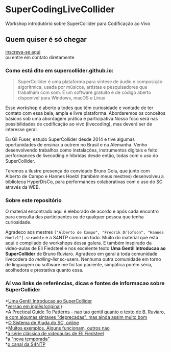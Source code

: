 # SuperCodingLiveCollider
Workshop introdutório sobre SuperCollider para Codificação ao Vivo

## Quem quiser é só chegar

[inscreva-se aqui](https://www.eventbrite.com/e/supercodinglivecolider-registration-130839663957?utm-medium=discovery&utm-campaign=social&utm-content=attendeeshare&aff=escb&utm-source=cp&utm-term=listing)<br/>
ou entre em contato diretamente

### Como está dito em supercollider.github.io:

> SuperCollider é uma plataforma para síntese de áudio e composição algorítmica, usada por músicos, artistas e pesquisadores que trabalham com som. É um software gratuito e de código aberto disponível para Windows, macOS e Linux

Esse workshop é aberto a todes que têm curiosidade e vontade de ter contato com essa bela, ampla e livre plataforma. Abordaremos os conceitos básicos sob uma abordagem prática e participativa.Nosso foco será nas possibilidades de codificação ao vivo (livecoding), mas deverá ser de interesse geral.

Eu Gil Fuser, estudo SuperCollider desde 2014 e tive algumas oportunidades de ensinar a outrem no Brasil e na Alemanha. Venho desenvolvendo trabalhos como instalações, instrumentos digitais e feito performances de livecoding e híbridas desde então, todas com o uso do SuperCollider.

Teremos a ilustre presença do convidado Bruno Gola, que junto com Alberto de Campo e Hannes Hoelzl (também meus mestres) desenvolveu a biblioteca HyperDisCo, para performances colaborativas com o uso do SC através da WEB.

### Sobre este repositório

O material encontrado aqui é eleborado de acordo e após cada encontro para consulta das participantes ou de qualquer pessoa que tenha curiosidade.

Agradeco aos mestres `["Alberto de Campo", "Fredrik Orlofson", "Hannes Hoelzl"].scramble` e a S4NTP como um todo.
Muito do material que está aqui é compilado de workshops dessa galera. E também inspirado da video-aulas de Eli Fiedsteel e nos excelente texto **Uma Gentil Introducao ao SuperCollider** de Bruno Ruviaro.
Agradeco em geral à toda comunidade livecodera do *mailing-list* sc-users. Nenhuma outra comunidade em torno de linguagem ou software me foi tao paciente, simpática porém séria, acolhedora e prestativa quanto essa.

### Aí vao links de referências, dicas e fontes de informacao sobre SuperCollider

*[Uma Gentil Introducao ao SuperCollider](http://docplayer.com.br/33316414-Uma-gentil-introducao-ao-supercollider.html)<br/>
*[versao em inglês(original)](https://ccrma.stanford.edu/~ruviaro/texts/A_Gentle_Introduction_To_SuperCollider.pdf)<br/>
*[A Prectical Guide To Patterns - nao tao gentil quanto o texto de B. Ruviaro, e com algumas sintaxes "deprecadas", mas ainda assim muito bom](http://distractionandnonsense.com/sc/A_Practical_Guide_to_Patterns.pdf)<br/>
*[O Sistema de Ajuda do SC, online](https://doc.sccode.org/)<br/>
*[Muitos exemplos. Alguns funcionam, outros nao](https://sccode.org/)<br/>
*[a série clássica de videoaulas de Eli Fiedsteel](https://www.youtube.com/playlist?list=PLPYzvS8A_rTaNDweXe6PX4CXSGq4iEWYC)<br/>
*[a "nova temporada"](https://www.youtube.com/playlist?list=PLPYzvS8A_rTZmJZjUtMG6GJ2QkLUEaY4Q)<br/>
*[o canal da S4NTP](https://www.youtube.com/channel/UCFRw4fgQb7dqRXuZ5lxwi3g)<br/>
